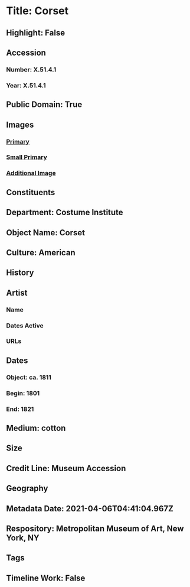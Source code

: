 # Title: Corset
## Highlight: False
## Accession
### Number: X.51.4.1
### Year: X.51.4.1
## Public Domain: True
## Images
### [Primary](https://images.metmuseum.org/CRDImages/ci/original/X51.4.1_F.jpg)
### [Small Primary](https://images.metmuseum.org/CRDImages/ci/web-large/X51.4.1_F.jpg)
### [Additional Image](https://images.metmuseum.org/CRDImages/ci/original/X51.4.1_d.jpg)
## Constituents
## Department: Costume Institute
## Object Name: Corset
## Culture: American
## History
## Artist
### Name
### Dates Active
### URLs
## Dates
### Object: ca. 1811
### Begin: 1801
### End: 1821
## Medium: cotton
## Size
## Credit Line: Museum Accession
## Geography
## Metadata Date: 2021-04-06T04:41:04.967Z
## Respository: Metropolitan Museum of Art, New York, NY
## Tags
## Timeline Work: False